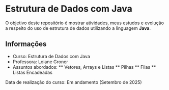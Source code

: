 # Estrutura de Dados com Java 
O objetivo deste repositório é mostrar atividades, meus estudos e evolução a respeito do uso de estrutura de dados utilizando a linguagem **Java**.


## Informações
* Curso: Estrutura de Dados com Java
* Professora: Loiane Groner
* Assuntos abordados: 
** Vetores, Arrays e Listas
** Pilhas
** Filas
** Listas Encadeadas

Data de realização do curso: Em andamento (Setembro de 2025)